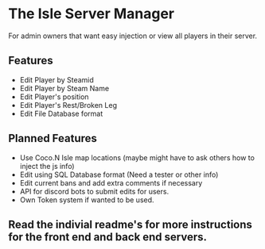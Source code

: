 # The Isle Server Manager
For admin owners that want easy injection or view all players in their server.
## Features
* Edit Player by Steamid
* Edit Player by Steam Name
* Edit Player's position
* Edit Player's Rest/Broken Leg
* Edit File Database format
## Planned Features
* Use Coco.N Isle map locations (maybe might have to ask others how to inject the js info)
* Edit using SQL Database format (Need a tester or other info)
* Edit current bans and add extra comments if necessary
* API for discord bots to submit edits for users.
* Own Token system if wanted to be used.
## Read the indivial readme's for more instructions for the front end and back end servers.
